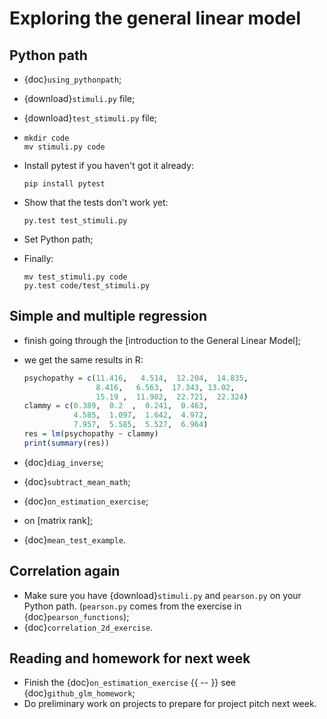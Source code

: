 # Exploring the general linear model

## Python path

- {doc}`using_pythonpath`;

- {download}`stimuli.py` file;

- {download}`test_stimuli.py` file;

- ```
  mkdir code
  mv stimuli.py code
  ```

- Install pytest if you haven't got it already:

  ```
  pip install pytest
  ```

- Show that the tests don't work yet:

  ```
  py.test test_stimuli.py
  ```

- Set Python path;

- Finally:

  ```
  mv test_stimuli.py code
  py.test code/test_stimuli.py
  ```

## Simple and multiple regression

- finish going through the [introduction to the General Linear Model];

- we get the same results in R:

  ```R
  psychopathy = c(11.416,   4.514,  12.204,  14.835,
                  8.416,   6.563,  17.343, 13.02,
                  15.19 ,  11.902,  22.721,  22.324)
  clammy = c(0.389,  0.2  ,  0.241,  0.463,
             4.585,  1.097,  1.642,  4.972,
             7.957,  5.585,  5.527,  6.964)
  res = lm(psychopathy ~ clammy)
  print(summary(res))
  ```

- {doc}`diag_inverse`;

- {doc}`subtract_mean_math`;

- {doc}`on_estimation_exercise`;

- on [matrix rank];

- {doc}`mean_test_example`.

## Correlation again

- Make sure you have {download}`stimuli.py` and `pearson.py` on your Python
  path.  (`pearson.py` comes from the exercise in {doc}`pearson_functions`);
- {doc}`correlation_2d_exercise`.

## Reading and homework for next week

- Finish the {doc}`on_estimation_exercise` {{ -- }} see
  {doc}`github_glm_homework`;
- Do preliminary work on projects to prepare for project pitch next week.
